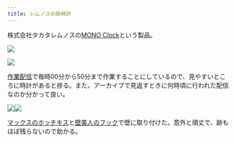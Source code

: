 ```yaml
---
title: レムノスの掛時計
---
```

株式会社タカタレムノスの[MONO Clock](https://www.amazon.co.jp/dp/B004UIT8BK)という製品。

![](https://lh6.googleusercontent.com/aKL_eYXUExMzfDtkZpEP0pTIbofqM3_CD8oCcie1-69CVx8SUC4rej9qOpopLeydqpSSBumLZce6jc1xZjMKUsXbHxh8kkbIIe8XbvH1yyZXw0MT85PBCLCRd1UabUPuoFKUNd8gFetHSkRcDFjpXA)

![](https://lh4.googleusercontent.com/cMc-xsXGv-Zc_DacvGQzYJNnugZ7yqe82ZMqs4L9Jm-D5SGqwk7a8gfX6tCDCJgdZbqALBCpw243CgfBy_Y0f-HhPMJPLQrtf3XNPB7Ok8DgZytpJXGB9N9xXe-28Cszs2DUibaZi6SwoU-QGgPszg)

[作業配信](https://www.youtube.com/channel/UC5s-KpSDGzxWPWNv94PnJHw)で毎時00分から50分まで作業することにしているので、見やすいところに時計があると捗る。また、アーカイブで見返すときに何時頃に行われた配信なのか分かって良い。

![](https://lh3.googleusercontent.com/YeksksV3QTJc_P6n2N3jgK-R8knmf85NcQoHcOp41p9qtV66qOUmukkeIcNOXIoJe4gkojaQKyz4ngIJfwFrHJZ13XS_niFK2cM9Iw3tlQ_z1JEPiigrOpol9v6BEkVYDl6DrF_o47S_RJtoVC6b7Q)![](https://lh4.googleusercontent.com/u-Xbm_2X1cEsTtdi62SStxzloAr-yX8HqcT7xxlI9av8OyDNXTkpxrblmZvEgnXt0dw3nKXUtUqhBT73n7BVIS27xYIwqBRz6Wtazqu89c2LC3KVzvLiGME7b73iG6-Y-4JMxlMUyqyiwotvKFVblA)

[マックスのホッチキス](https://www.amazon.co.jp/dp/B000O9WRWG)と[壁美人のフック](https://www.amazon.co.jp/dp/B00CU78TDG)で壁に取り付けた。意外と頑丈で、跡もほぼ残らないので助かる。
